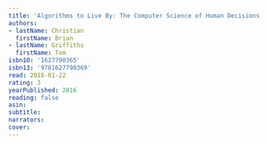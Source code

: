 ```yaml
---
title: 'Algorithms to Live By: The Computer Science of Human Decisions'
authors:
- lastName: Christian
  firstName: Brian
- lastName: Griffiths
  firstName: Tom
isbn10: '1627790365'
isbn13: '9781627790369'
read: 2018-01-22
rating: 3
yearPublished: 2016
reading: false
asin:
subtitle:
narrators:
cover:
---
```

